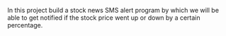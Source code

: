 In this project build a stock news SMS alert program by which we will be able to get notified if the stock price went up or down by a certain percentage.
